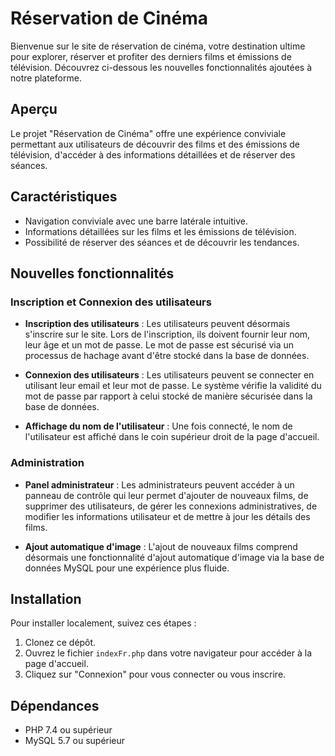 # Réservation de Cinéma

Bienvenue sur le site de réservation de cinéma, votre destination ultime pour explorer, réserver et profiter des derniers films et émissions de télévision. Découvrez ci-dessous les nouvelles fonctionnalités ajoutées à notre plateforme.

## Aperçu

Le projet "Réservation de Cinéma" offre une expérience conviviale permettant aux utilisateurs de découvrir des films et des émissions de télévision, d'accéder à des informations détaillées et de réserver des séances.

## Caractéristiques

- Navigation conviviale avec une barre latérale intuitive.
- Informations détaillées sur les films et les émissions de télévision.
- Possibilité de réserver des séances et de découvrir les tendances.

## Nouvelles fonctionnalités

### Inscription et Connexion des utilisateurs

- **Inscription des utilisateurs** : Les utilisateurs peuvent désormais s'inscrire sur le site. Lors de l'inscription, ils doivent fournir leur nom, leur âge et un mot de passe. Le mot de passe est sécurisé via un processus de hachage avant d'être stocké dans la base de données.

- **Connexion des utilisateurs** : Les utilisateurs peuvent se connecter en utilisant leur email et leur mot de passe. Le système vérifie la validité du mot de passe par rapport à celui stocké de manière sécurisée dans la base de données.

- **Affichage du nom de l'utilisateur** : Une fois connecté, le nom de l'utilisateur est affiché dans le coin supérieur droit de la page d'accueil.

### Administration

- **Panel administrateur** : Les administrateurs peuvent accéder à un panneau de contrôle qui leur permet d'ajouter de nouveaux films, de supprimer des utilisateurs, de gérer les connexions administratives, de modifier les informations utilisateur et de mettre à jour les détails des films.

- **Ajout automatique d'image** : L'ajout de nouveaux films comprend désormais une fonctionnalité d'ajout automatique d'image via la base de données MySQL pour une expérience plus fluide.

## Installation

Pour installer localement, suivez ces étapes :

1. Clonez ce dépôt.
2. Ouvrez le fichier `indexFr.php` dans votre navigateur pour accéder à la page d'accueil.
3. Cliquez sur "Connexion" pour vous connecter ou vous inscrire.

## Dépendances

- PHP 7.4 ou supérieur
- MySQL 5.7 ou supérieur
